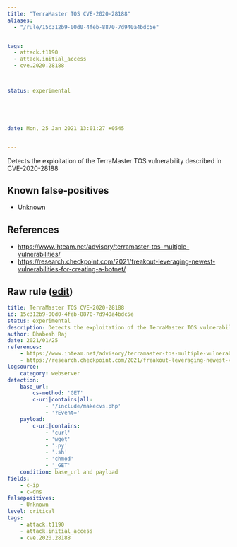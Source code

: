 ```yaml
---
title: "TerraMaster TOS CVE-2020-28188"
aliases:
  - "/rule/15c312b9-00d0-4feb-8870-7d940a4bdc5e"


tags:
  - attack.t1190
  - attack.initial_access
  - cve.2020.28188



status: experimental





date: Mon, 25 Jan 2021 13:01:27 +0545


---
```


Detects the exploitation of the TerraMaster TOS vulnerability described in CVE-2020-28188

<!--more-->


## Known false-positives

* Unknown



## References

* https://www.ihteam.net/advisory/terramaster-tos-multiple-vulnerabilities/
* https://research.checkpoint.com/2021/freakout-leveraging-newest-vulnerabilities-for-creating-a-botnet/


## Raw rule ([edit](https://github.com/SigmaHQ/sigma/edit/master/rules/web/web_terramaster_cve_2020_28188_rce_exploit.yml))
```yaml
title: TerraMaster TOS CVE-2020-28188
id: 15c312b9-00d0-4feb-8870-7d940a4bdc5e
status: experimental
description: Detects the exploitation of the TerraMaster TOS vulnerability described in CVE-2020-28188
author: Bhabesh Raj
date: 2021/01/25
references:
    - https://www.ihteam.net/advisory/terramaster-tos-multiple-vulnerabilities/
    - https://research.checkpoint.com/2021/freakout-leveraging-newest-vulnerabilities-for-creating-a-botnet/
logsource:
    category: webserver
detection:
    base_url:
        cs-method: 'GET'
        c-uri|contains|all:
            - '/include/makecvs.php'
            - '?Event='
    payload:
        c-uri|contains:
            - 'curl'
            - 'wget'
            - '.py'
            - '.sh'
            - 'chmod'
            - '_GET'
    condition: base_url and payload
fields:
    - c-ip
    - c-dns
falsepositives:
    - Unknown
level: critical
tags:
    - attack.t1190
    - attack.initial_access
    - cve.2020.28188
```
